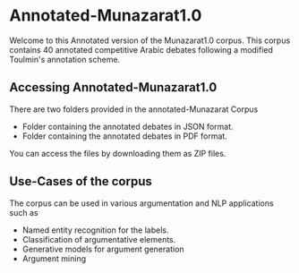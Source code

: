 # Annotated-Munazarat1.0

Welcome to this Annotated version of the Munazarat1.0 corpus. This corpus contains 40 annotated competitive Arabic debates following a modified Toulmin's annotation scheme.

## Accessing Annotated-Munazarat1.0

There are two folders provided in the annotated-Munazarat Corpus

- Folder containing the annotated debates in JSON format.
- Folder containing the annotated debates in PDF format.

You can access the files by downloading them as ZIP files.

## Use-Cases of the corpus

The corpus can be used in various argumentation and NLP applications such as

- Named entity recognition for the labels.
- Classification of argumentative elements.
- Generative models for argument generation
- Argument mining
